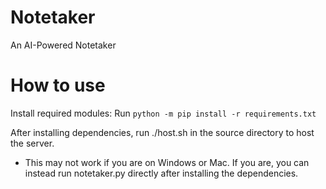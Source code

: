 # Notetaker
An AI-Powered Notetaker

# How to use
Install required modules:
Run `python -m pip install -r requirements.txt`

After installing dependencies, run ./host.sh in the source directory to host the server.

* This may not work if you are on Windows or Mac. If you are, you can instead run notetaker.py directly after installing the dependencies.
